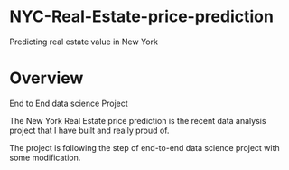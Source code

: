# NYC-Real-Estate-price-prediction

Predicting real estate value in New York
####

# Overview

End to End data science Project

The New York Real Estate price prediction is the recent data analysis project that I have built and really proud of.
  
The project is following the step of end-to-end data science project with some modification.
